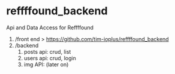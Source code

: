# reffffound_backend
Api and Data Access for Reffffound

1. /front end > https://github.com/tim-ioplus/reffffound_backend
2. /backend 
    1. posts api: crud, list
    2. users api: crud, login 
    3. img API: (later on)